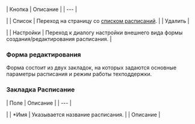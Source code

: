| Кнопка | Описание |
| --- |

|
| Список | Переход на страницу со [списком расписаний](/user_help/service/support/ticket_timetable/ticket_timetable_list.php). |
| Удалить |

|
| Настройки | Переход к диалогу настройки внешнего вида формы создания/редактирования расписания. |

### Форма редактирования

Форма состоит из двух закладок, на которых задаются основные параметры расписания и режим работы техподдержки.

  

### Закладка Расписание

| Поле | Описание |
| --- |

|
| \*Имя | Указывается название расписания. |
| Описание |